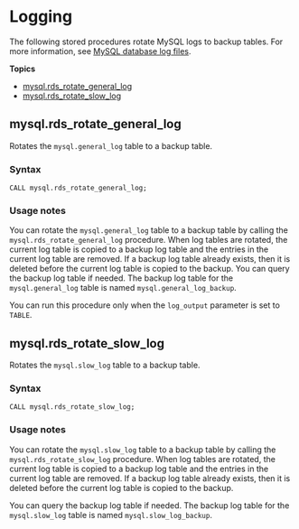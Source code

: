 # Logging<a name="mysql-stored-proc-logging"></a>

The following stored procedures rotate MySQL logs to backup tables\. For more information, see [MySQL database log files](USER_LogAccess.Concepts.MySQL.md)\.

**Topics**
+ [mysql\.rds\_rotate\_general\_log](#mysql_rds_rotate_general_log)
+ [mysql\.rds\_rotate\_slow\_log](#mysql_rds_rotate_slow_log)

## mysql\.rds\_rotate\_general\_log<a name="mysql_rds_rotate_general_log"></a>

Rotates the `mysql.general_log` table to a backup table\.

### Syntax<a name="mysql_rds_rotate_general_log-syntax"></a>

 

```
CALL mysql.rds_rotate_general_log;
```

### Usage notes<a name="mysql_rds_rotate_general_log-usage-notes"></a>

You can rotate the `mysql.general_log` table to a backup table by calling the `mysql.rds_rotate_general_log` procedure\. When log tables are rotated, the current log table is copied to a backup log table and the entries in the current log table are removed\. If a backup log table already exists, then it is deleted before the current log table is copied to the backup\. You can query the backup log table if needed\. The backup log table for the `mysql.general_log` table is named `mysql.general_log_backup`\.

You can run this procedure only when the `log_output` parameter is set to `TABLE`\.

## mysql\.rds\_rotate\_slow\_log<a name="mysql_rds_rotate_slow_log"></a>

Rotates the `mysql.slow_log` table to a backup table\.

### Syntax<a name="mysql_rds_rotate_slow_log-syntax"></a>

 

```
CALL mysql.rds_rotate_slow_log;
```

### Usage notes<a name="mysql_rds_rotate_slow_log-usage-notes"></a>

You can rotate the `mysql.slow_log` table to a backup table by calling the `mysql.rds_rotate_slow_log` procedure\. When log tables are rotated, the current log table is copied to a backup log table and the entries in the current log table are removed\. If a backup log table already exists, then it is deleted before the current log table is copied to the backup\. 

You can query the backup log table if needed\. The backup log table for the `mysql.slow_log` table is named `mysql.slow_log_backup`\. 